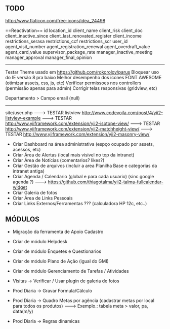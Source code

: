 TODO
--------------------
http://www.flaticon.com/free-icons/idea_24498

==Reactivation==
id
location_id
client_name
client_risk
client_doc
client_inactive_since
client_last_renovated_register
client_income
restrictions_serasa
restrictions_ccf
restrictions_scr
user_id
agent_visit_number
agent_registration_renewal
agent_overdraft_value
agent_card_value
supervisor_package_rate
manager_inactive_meeting
manager_approval
manager_final_opinion

*********************

Testar Theme usado em https://github.com/rokorolov/parus
Bloquear uso do IE versão 8 pra baixo
Melhor desempenho dos icones FONT AWESOME (otimizar assets, css, js, etc)
Verificar permissoes nos controllers (permissão apenas para admin)
Corrigir telas responsivas (gridview, etc)

Departamento > Campo email (null)

*********************
site/user.php
---> TESTAR listview http://www.codevoila.com/post/4/yii2-listview-example
---> TESTAR http://www.yiiframework.com/extension/yii2-isotope-view/
---> TESTAR http://www.yiiframework.com/extension/yii2-matchheight-view/
---> TESTAR http://www.yiiframework.com/extension/yii2-masonry-view/

- Criar Dashboard na área administrativa (espço ocupado por assets, acessos, etc)
- Criar Área de Alertas (local mais visivel no top da intranet)
- Criar Área de Notícias (comentarios? likes?)
- Criar Gestão de arquivos (incluir a area Planilha Base e categorias da intranet antiga)
- Criar Agenda / Calendario (global e para cada usuario) (sinc google agenda ?)
---> https://github.com/thiagotalma/yii2-talma-fullcalendar-widget
- Criar Galeria de fotos
- Criar Área de Links Pessoais
- Criar Links Externos/Ferramentas ??? (calculadora HP 12c, etc..)

MÓDULOS
--------------------
- Migração da ferramenta de Apoio Cadastro

- Criar de módulo Helpdesk
- Criar de módulo Enquetes e Questionarios
- Criar de módulo Plano de Ação (igual do GMI) 
- Criar de módulo Gerenciamento de Tarefas / Atividades

- Visitas -> Verificar / Usar plugin de galeria de fotos
- Prod Diaria -> Gravar Formula/Cálculo
- Prod Diaria -> Quadro Metas por agência (cadastrar metas por local para todos os produtos)
  ---> Exemplo.: tabela meta > valor, pa, data(m/y)
- Prod Diaria -> Regras dinamicas